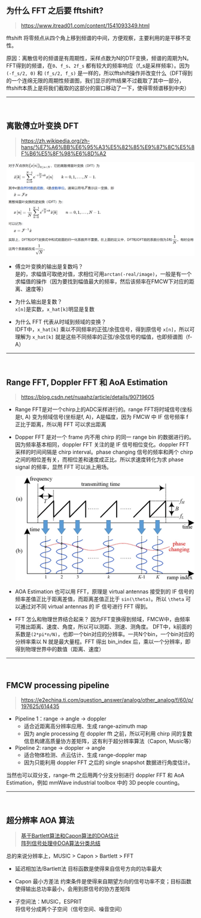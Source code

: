 ## 为什么 FFT 之后要 fftshift?
> https://www.itread01.com/content/1541093349.html

fftshift 将零频点从四个角上移到频谱的中间，方便观察，主要利用的是平移不变性。

原因：离散信号的频谱是有周期性，采样点数为N的DTF变换，频谱的周期为N。FFT得到的频谱，在`0`、`f_s`、`2f_s` 都有较大的频率响应（f_s是采样频率）。因为 `(-f_s/2, 0)` 和 `(f_s/2, f_s)` 是一样的，所以fftshift操作并改变什么（DFT得到的一个连绵无限的周期性频谱图，我们显示的fft结果不过截取了其中一部分，fftshift本质上是将我们截取的这部分的窗口移动了一下，使得零频谱移到中央）

---
<br>

## 离散傅立叶变换 DFT
> https://zh.wikipedia.org/zh-hans/%E7%A6%BB%E6%95%A3%E5%82%85%E9%87%8C%E5%8F%B6%E5%8F%98%E6%8D%A2  
  <p align="center" >
	<img src="./pictures/dft.png" width="600">
  </p>

* 傅立叶变换的输出是复数吗？  
是的，求幅值可取绝对值，求相位可用`arctan(-real/image)`，一般是有一个求幅值的操作（因为要找到幅值最大的频率，然后该频率在FMCW下对应的距离、速度等）

* 为什么输出是复数？  
`x[n]`是实数，`x_hat[k]`明显是复数 
* 为什么 FFT 代表从时域到频域的变换？  
IDFT中，`x_hat[k]` 乘以不同频率的正弦/余弦信号，得到原信号 `x[n]`，所以可理解为 `x_hat[k]` 就是这些不同频率的正弦/余弦信号的幅值，也即频谱图（f-A）

---
<br>

## Range FFT, Doppler FFT 和 AoA Estimation
> https://blog.csdn.net/nuaahz/article/details/90719605 
* Range FFT是对一个chirp上的ADC采样进行的。range FFT将时域信号(坐标是t, A) 变为频域信号(坐标是f, A)，A是幅度，因为 FMCW 中 IF 信号频率 f 正比于距离，所以用 FFT 可以求出距离  
* Dopper FFT 是对一个 frame 内不用 chirp 的同一 range bin 的数据进行的。因为频率基本相同，doppler FFT 关注的是 IF 信号相位变化。doppler FFT 采样的时间间隔是 chirp interval。phase changing 信号的频率和两个 chirp 之间的相位差有关，而相位差和速度成正比。所以求速度转化为求 phase signal 的频率，显然 FFT 可以派上用场。

  <p align="center" >
	<img src="./pictures/dopplerfft.png" width="800">
  </p>

* AOA Estimation 也可以用 FFT，原理是 virtual antennas 接受到的 IF 信号的频率差值正比于距离差值，而距离差值正比于 `sin(\theta)`。所以 `\theta` 可以通过对不同  virtual antennas 的 IF 信号进行 FFT 得到。

* FFT 怎么和物理世界结合起来？
因为FFT变换得到频域，FMCW中，由频率可推出距离、速度、角度，所以可以测距、测速、测角度。
DFT中，k前面的系数是`(2*pi*n/N)`，也即一个bin对应的分辨率。一共N个bin，一个bin对应的分辨率乘以 N 就是最大量程。FFT 得出 bin_index 后，乘以一个分辨率，即得到物理世界中的数值（距离、速度）

---
<br>

## FMCW processing pipeline
> https://e2echina.ti.com/question_answer/analog/other_analog/f/60/p/197625/614435

* Pipeline 1：range -> angle -> doppler
    * 适合近距离高分辨率应用、生成 range-azimuth map
    * 因为 angle processing 在 doppler fft 之前，所以可利用 chirp 间的复数信息构建高质量协方差矩阵，这有利于超分辨率算法（Capon, Music等）
* Pipeline 2: range -> doppler -> angle
    * 适合物体检测、点云估计、生成 range-doppler map
    * 因为只能利用 doppler FFT 之后的 single snapshot 数据进行角度估计。
 
当然也可以双分支，range-fft 之后用两个分支分别进行 doppler FFT 和 AoA Estimation，例如 mmWave industrial toolbox 中的 3D people counting。
   
---
<br>

## 超分辨率 AOA 算法
> [基于Bartlett算法和Capon算法的DOA估计](https://wenku.baidu.com/view/3bde1b58cfc789eb162dc854.html)  
> [阵列信号处理中DOA算法分类总结](https://wenku.baidu.com/view/5d9d869a0912a2161579299b.html)

总的来说分辨率上，MUSIC > Capon > Bartlett > FFT
* 延迟相加法/Bartlett法
目标函数是使得来自信号方向的功率最大

* Capon 最小方差法
约束条件是使得来自期望方向的信号功率不变；目标函数使得输出总功率最小，会用到原信号的协方差矩阵

* 子空间法：MUSIC，ESPRIT  
将信号分成两个子空间（信号空间、噪音空间）

